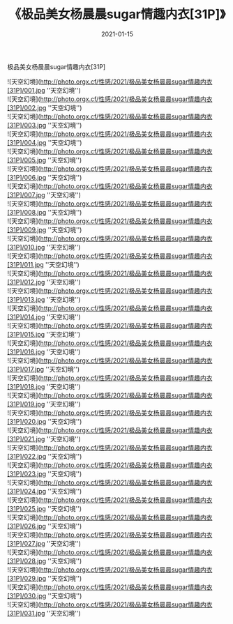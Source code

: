 ﻿---
layout: post
title: 《极品美女杨晨晨sugar情趣内衣[31P]》
date: 2021-01-15
img: http://photo.orgx.cf/性感/2021/极品美女杨晨晨sugar情趣内衣[31P]/000.jpg
tags: [美女,性感,泳衣]
---

极品美女杨晨晨sugar情趣内衣[31P]



![天空幻境](http://photo.orgx.cf/性感/2021/极品美女杨晨晨sugar情趣内衣[31P]/001.jpg ''天空幻境'')<br>
![天空幻境](http://photo.orgx.cf/性感/2021/极品美女杨晨晨sugar情趣内衣[31P]/002.jpg ''天空幻境'')<br>
![天空幻境](http://photo.orgx.cf/性感/2021/极品美女杨晨晨sugar情趣内衣[31P]/003.jpg ''天空幻境'')<br>
![天空幻境](http://photo.orgx.cf/性感/2021/极品美女杨晨晨sugar情趣内衣[31P]/004.jpg ''天空幻境'')<br>
![天空幻境](http://photo.orgx.cf/性感/2021/极品美女杨晨晨sugar情趣内衣[31P]/005.jpg ''天空幻境'')<br>
![天空幻境](http://photo.orgx.cf/性感/2021/极品美女杨晨晨sugar情趣内衣[31P]/006.jpg ''天空幻境'')<br>
![天空幻境](http://photo.orgx.cf/性感/2021/极品美女杨晨晨sugar情趣内衣[31P]/007.jpg ''天空幻境'')<br>
![天空幻境](http://photo.orgx.cf/性感/2021/极品美女杨晨晨sugar情趣内衣[31P]/008.jpg ''天空幻境'')<br>
![天空幻境](http://photo.orgx.cf/性感/2021/极品美女杨晨晨sugar情趣内衣[31P]/009.jpg ''天空幻境'')<br>
![天空幻境](http://photo.orgx.cf/性感/2021/极品美女杨晨晨sugar情趣内衣[31P]/010.jpg ''天空幻境'')<br>
![天空幻境](http://photo.orgx.cf/性感/2021/极品美女杨晨晨sugar情趣内衣[31P]/011.jpg ''天空幻境'')<br>
![天空幻境](http://photo.orgx.cf/性感/2021/极品美女杨晨晨sugar情趣内衣[31P]/012.jpg ''天空幻境'')<br>
![天空幻境](http://photo.orgx.cf/性感/2021/极品美女杨晨晨sugar情趣内衣[31P]/013.jpg ''天空幻境'')<br>
![天空幻境](http://photo.orgx.cf/性感/2021/极品美女杨晨晨sugar情趣内衣[31P]/014.jpg ''天空幻境'')<br>
![天空幻境](http://photo.orgx.cf/性感/2021/极品美女杨晨晨sugar情趣内衣[31P]/015.jpg ''天空幻境'')<br>
![天空幻境](http://photo.orgx.cf/性感/2021/极品美女杨晨晨sugar情趣内衣[31P]/016.jpg ''天空幻境'')<br>
![天空幻境](http://photo.orgx.cf/性感/2021/极品美女杨晨晨sugar情趣内衣[31P]/017.jpg ''天空幻境'')<br>
![天空幻境](http://photo.orgx.cf/性感/2021/极品美女杨晨晨sugar情趣内衣[31P]/018.jpg ''天空幻境'')<br>
![天空幻境](http://photo.orgx.cf/性感/2021/极品美女杨晨晨sugar情趣内衣[31P]/019.jpg ''天空幻境'')<br>
![天空幻境](http://photo.orgx.cf/性感/2021/极品美女杨晨晨sugar情趣内衣[31P]/020.jpg ''天空幻境'')<br>
![天空幻境](http://photo.orgx.cf/性感/2021/极品美女杨晨晨sugar情趣内衣[31P]/021.jpg ''天空幻境'')<br>
![天空幻境](http://photo.orgx.cf/性感/2021/极品美女杨晨晨sugar情趣内衣[31P]/022.jpg ''天空幻境'')<br>
![天空幻境](http://photo.orgx.cf/性感/2021/极品美女杨晨晨sugar情趣内衣[31P]/023.jpg ''天空幻境'')<br>
![天空幻境](http://photo.orgx.cf/性感/2021/极品美女杨晨晨sugar情趣内衣[31P]/024.jpg ''天空幻境'')<br>
![天空幻境](http://photo.orgx.cf/性感/2021/极品美女杨晨晨sugar情趣内衣[31P]/025.jpg ''天空幻境'')<br>
![天空幻境](http://photo.orgx.cf/性感/2021/极品美女杨晨晨sugar情趣内衣[31P]/026.jpg ''天空幻境'')<br>
![天空幻境](http://photo.orgx.cf/性感/2021/极品美女杨晨晨sugar情趣内衣[31P]/027.jpg ''天空幻境'')<br>
![天空幻境](http://photo.orgx.cf/性感/2021/极品美女杨晨晨sugar情趣内衣[31P]/028.jpg ''天空幻境'')<br>
![天空幻境](http://photo.orgx.cf/性感/2021/极品美女杨晨晨sugar情趣内衣[31P]/029.jpg ''天空幻境'')<br>
![天空幻境](http://photo.orgx.cf/性感/2021/极品美女杨晨晨sugar情趣内衣[31P]/030.jpg ''天空幻境'')<br>
![天空幻境](http://photo.orgx.cf/性感/2021/极品美女杨晨晨sugar情趣内衣[31P]/031.jpg ''天空幻境'')<br>